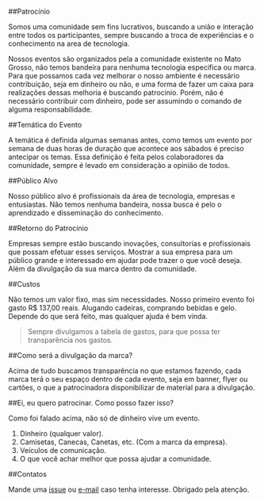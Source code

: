 ##Patrocínio

Somos uma comunidade sem fins lucrativos, buscando a união e interação entre todos os participantes, sempre buscando a troca de experiências e o conhecimento na area de tecnologia. 

Nossos eventos são organizados pela a comunidade existente no Mato Grosso, não temos bandeira para nenhuma tecnologia especifica ou marca. Para que possamos cada vez melhorar o nosso ambiente é necessário contribuição, seja em dinheiro ou não, e uma forma de fazer um caixa para realizações dessas melhoria é buscando patrocínio. Porém, não é necessário contribuir com dinheiro, pode ser assumindo o comando de alguma responsabilidade. 


##Temática do Evento

A temática é definida algumas semanas antes, como temos um evento por semana de duas horas de duração que acontece aos sábados é preciso antecipar os temas. 
Essa definição é feita pelos colaboradores da comunidade, sempre é levado em consideração a opinião de todos.

##Público Alvo

Nosso público alvo é profissionais da área de tecnologia, empresas e entusiastas. Não temos nenhuma bandeira, nossa busca é pelo o aprendizado e disseminação do conhecimento.

##Retorno do Patrocínio

Empresas sempre estão buscando inovações, consultorias e profissionais que possam efetuar esses serviços. 
Mostrar a sua empresa para um público grande e interessado em ajudar pode trazer o que você deseja. Além da divulgação da sua marca dentro da comunidade.

##Custos

Não temos um valor fixo, mas sim necessidades. Nosso primeiro evento foi gasto R$ 137,00 reais. Alugando cadeiras, comprando bebidas e gelo. Depende do que será feito, mas qualquer ajuda é bem vinda. 
 > Sempre divulgamos a tabela de gastos, para que possa ter transparência nos gastos.
 
##Como será a divulgação da marca? 

Acima de tudo buscamos transparência no que estamos fazendo, cada marca terá o seu espaço dentro de cada evento, seja em banner, flyer ou cartões, o que a patrocinadora disponibilizar de material para a divulgação.

##Ei, eu quero patrocinar. Como posso fazer isso? 

Como foi falado acima, não só de dinheiro vive um evento. 
 1. Dinheiro (qualquer valor).
 1. Camisetas, Canecas, Canetas, etc. (Com a marca da empresa).
 1. Veículos de comunicação.
 1. O que você achar melhor que possa ajudar a comunidade.

##Contatos

Mande uma [issue](https://github.com/devmatogrosso/patrocinio/issues/new) ou [e-mail](mailto:devmatogrosso@gmail.com) caso tenha interesse. Obrigado pela atenção.
